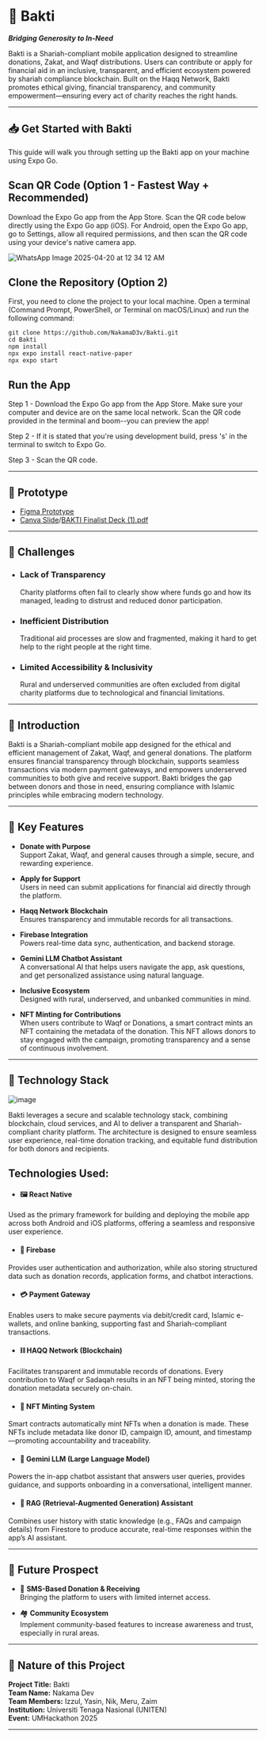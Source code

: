 
# 🌙 Bakti  
***Bridging Generosity to In-Need***

Bakti is a Shariah-compliant mobile application designed to streamline donations, Zakat, and Waqf distributions. Users can contribute or apply for financial aid in an inclusive, transparent, and efficient ecosystem powered by shariah compliance blockchain. Built on the Haqq Network, Bakti promotes ethical giving, financial transparency, and community empowerment—ensuring every act of charity reaches the right hands.

---

##  📥 Get Started with Bakti  

This guide will walk you through setting up the Bakti app on your machine using Expo Go.

##  Scan QR Code (Option 1 - Fastest Way + Recommended)

Download the Expo Go app from the App Store. Scan the QR code below directly using the Expo Go app (iOS). For Android, open the Expo Go app, go to Settings, allow all required permissions, and then scan the QR code using your device's native camera app.

![WhatsApp Image 2025-04-20 at 12 34 12 AM](https://github.com/user-attachments/assets/3783c21a-ff3b-4a4f-abbe-3d17e5ed8b53)

##  Clone the Repository (Option 2)

First, you need to clone the project to your local machine. Open a terminal (Command Prompt, PowerShell, or Terminal on macOS/Linux) and run the following command:

```
git clone https://github.com/NakamaD3v/Bakti.git
cd Bakti
npm install
npx expo install react-native-paper
npx expo start
```

## Run the App

Step 1 - Download the Expo Go app from the App Store. Make sure your computer and device are on the same local network. Scan the QR code provided in the terminal and boom--you can preview the app!

Step 2 - If it is stated that you're using development build, press 's' in the terminal to switch to Expo Go.

Step 3 - Scan the QR code.

---

##  🎨 Prototype  
* [Figma Prototype](https://www.figma.com/proto/gnxJRQH1N6Ru2o62wsNiZ9/Nakama-Devs---Bakti?node-id=203-4&t=kZykYAAoIq4m5Lty-1)
* [Canva Slide](https://www.canva.com/design/DAGlAoIc7Ss/fLiYuqEx-e2kbAKPVAEcMQ/edit)/[BAKTI Finalist Deck  (1).pdf](https://github.com/user-attachments/files/19823188/BAKTI.Finalist.Deck.1.pdf)


---


##  🚧 **Challenges**

- ### **Lack of Transparency**  
  Charity platforms often fail to clearly show where funds go and how its managed, leading to distrust and reduced donor participation.

- ### **Inefficient Distribution**  
  Traditional aid processes are slow and fragmented, making it hard to get help to the right people at the right time.

- ### **Limited Accessibility & Inclusivity**  
  Rural and underserved communities are often excluded from digital charity platforms due to technological and financial limitations.


---

##  🌱 **Introduction**

Bakti is a Shariah-compliant mobile app designed for the ethical and efficient management of Zakat, Waqf, and general donations. The platform ensures financial transparency through blockchain, supports seamless transactions via modern payment gateways, and empowers underserved communities to both give and receive support. Bakti bridges the gap between donors and those in need, ensuring compliance with Islamic principles while embracing modern technology.

---

##  🌟 **Key Features**


- **Donate with Purpose**  
  Support Zakat, Waqf, and general causes through a simple, secure, and rewarding experience.

- **Apply for Support**  
  Users in need can submit applications for financial aid directly through the platform.

- **Haqq Network Blockchain**  
  Ensures transparency and immutable records for all transactions.

- **Firebase Integration**  
  Powers real-time data sync, authentication, and backend storage.

- **Gemini LLM Chatbot Assistant**  
  A conversational AI that helps users navigate the app, ask questions, and get personalized assistance using natural language.

- **Inclusive Ecosystem**  
  Designed with rural, underserved, and unbanked communities in mind.

- **NFT Minting for Contributions**  
  When users contribute to Waqf or Donations, a smart contract mints an NFT containing the metadata of the donation. This NFT allows donors to stay engaged with the campaign, promoting transparency and a sense of continuous involvement.


---

##  🧠 **Technology Stack**

![image](https://github.com/user-attachments/assets/5773dffe-e943-452e-b1e5-1e1fda6351a9)



Bakti leverages a secure and scalable technology stack, combining blockchain, cloud services, and AI to deliver a transparent and Shariah-compliant charity platform. The architecture is designed to ensure seamless user experience, real-time donation tracking, and equitable fund distribution for both donors and recipients.

## Technologies Used:

- #### 🖼 React Native  
Used as the primary framework for building and deploying the mobile app across both Android and iOS platforms, offering a seamless and responsive user experience.

- #### 🔐 Firebase  
Provides user authentication and authorization, while also storing structured data such as donation records, application forms, and chatbot interactions.

- #### 💳 Payment Gateway  
Enables users to make secure payments via debit/credit card, Islamic e-wallets, and online banking, supporting fast and Shariah-compliant transactions.

- #### ⛓️ HAQQ Network (Blockchain)  
Facilitates transparent and immutable records of donations. Every contribution to Waqf or Sadaqah results in an NFT being minted, storing the donation metadata securely on-chain.

- #### 🧾 NFT Minting System  
Smart contracts automatically mint NFTs when a donation is made. These NFTs include metadata like donor ID, campaign ID, amount, and timestamp—promoting accountability and traceability.

- #### 🤖 Gemini LLM (Large Language Model)  
Powers the in-app chatbot assistant that answers user queries, provides guidance, and supports onboarding in a conversational, intelligent manner.

- #### 🔁 RAG (Retrieval-Augmented Generation) Assistant  
Combines user history with static knowledge (e.g., FAQs and campaign details) from Firestore to produce accurate, real-time responses within the app’s AI assistant.


---

##  🔮 **Future Prospect**

- 📱 **SMS-Based Donation & Receiving**  
  Bringing the platform to users with limited internet access.

- 🏘️ **Community Ecosystem**  
  Implement community-based features to increase awareness and trust, especially in rural areas.

---

##  📝 **Nature of this Project**

**Project Title:** Bakti  
**Team Name:** Nakama Dev  
**Team Members:** Izzul, Yasin, Nik, Meru, Zaim  
**Institution:** Universiti Tenaga Nasional (UNITEN)  
**Event:** UMHackathon 2025

---
